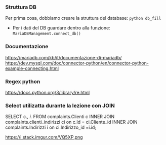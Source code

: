 ### Struttura DB
Per prima cosa, dobbiamo creare la struttura del database:
`python db_fill`

* Per i dati del DB guardare dentro alla funzione: `MariaDBManagement.connect_db()`

### Documentazione
https://mariadb.com/kb/it/documentazione-di-mariadb/
https://dev.mysql.com/doc/connector-python/en/connector-python-example-connecting.html

### Regex python
https://docs.python.org/3/library/re.html


### Select utilizatta durante la lezione con JOIN
SELECT c.*, i.* FROM complaints.Clienti c
	INNER JOIN complaints.clienti_indirizzi ci on c.Id = ci.Cliente_id 
		INNER JOIN complaints.Indirizzi i on ci.Indirizzo_id =i.id; 
        
https://i.stack.imgur.com/VQ5XP.png

